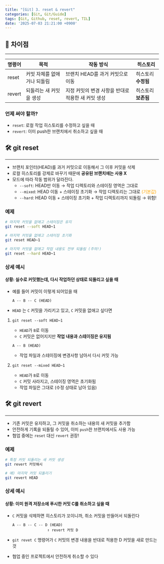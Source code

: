 ```yaml
---
title: "[Git] 3. reset & revert"
categories: [Git, Git/Guide]
tags: [Git, Github, reset, revert, TIL]
date: '2025-07-03 21:21:00 +0900'
---
```


## 🚀 차이점

---

| 명령어 | 목적                        | 작동 방식                                          | 히스토리            |
| ------ | --------------------------- | -------------------------------------------------- | ------------------- |
| reset  | 커밋 자체를 없애거나 되돌림 | 브랜치 HEAD를 과거 커밋으로 이동                   | 히스토리 **수정됨** |
| revert | 되돌리는 새 커밋을 생성     | 지정 커밋의 변경 사항을 반대로 적용한 새 커밋 생성 | 히스토리 **보존됨** |

### 언제 써야 할까?

- `reset`: 로컬 작업 히스토리를 수정하고 싶을 때
- `revert`: 이미 push한 브랜치에서 취소하고 싶을 때

## 🛠️ git reset

---

- 브랜치 포인터(HEAD)를 과거 커밋으로 이동해서 그 이후 커밋을 삭제
- 로컬 히스토리를 강제로 바꾸기 때문에 **공유된 브랜치에는 사용 X**
- 모드에 따라 작동 범위가 달라진다.
  - `--soft`: HEAD만 이동 → 작업 디렉토리와 스테이징 영역은 그대로
  - `--mixed`: HEAD 이동 + 스테이징 초기화 → 작업 디렉토리는 그대로 <span style="color: orange;">(기본값)</span>
  - `--hard`: HEAD 이동 + 스테이징 초기화 + 작업 디렉토리까지 되돌림 → 위험!

### 예제

```bash
# 마지막 커밋을 없애고 스테이징은 유지
git reset --soft HEAD~1

# 마지막 커밋을 없애고 스테이징 초기화
git reset HEAD~1

# 마지막 커밋을 없애고 작업 내용도 전부 되돌림 (주의!)
git reset --hard HEAD~1
```

### 상세 예시

#### 상황: 실수로 커밋했는데, 다시 작업하던 상태로 되돌리고 싶을 때

- 예를 들어 커밋이 이렇게 되어있을 때

  ```plaintext
  A -- B -- C (HEAD)
  ```

- `HEAD` 는 `C` 커밋을 가리키고 있고, `C` 커밋을 없애고 싶다면

1. `git reset --soft HEAD~1`
   - `HEAD`가 `B`로 이동
   - `C` 커밋은 없어지지만 **작업 내용과 스테이징은 유지됨**

   ```plaintext
   A -- B (HEAD)
   ```
   - 작업 파일과 스테이징에 변경사항 남아서 다시 커밋 가능

2. `git reset --mixed HEAD~1`
   - `HEAD`가 `B`로 이동
   - `C` 커밋 사라지고, 스테이징 영역은 초기화됨
   - 작업 파일은 그대로 (수정 상태로 남아 있음)

## 🛠️ git revert

---

- 기존 커밋은 유지하고, 그 커밋을 취소하는 내용의 새 커밋을 추가함
- 안전하게 기록을 되돌릴 수 있어, 이미 `push`한 브랜치에서도 사용 가능
- 협업 중에는 `reset` 대신 `revert` 권장!

### 예제

```bash
# 특정 커밋 되돌리는 새 커밋 생성
git revert 커밋해시

# 예) 마지막 커밋 되돌리기
git revert HEAD
```

### 상세 예시

#### 상황: 이미 원격 저장소에 푸시한 커밋 C를 취소하고 싶을 때

- `C` 커밋을 삭제하면 히스토리가 꼬이니까, 취소 커밋을 만들어서 되돌린다

  ```plaintext
  A -- B -- C -- D (HEAD)
                  ↑ revert 커밋 D    
  ```

- `git revet C` 명령어가 `C` 커밋의 변경 내용을 반대로 적용한 D 커밋을 새로 만드는 것
- 협업 중인 프로젝트에서 안전하게 취소할 수 있다

